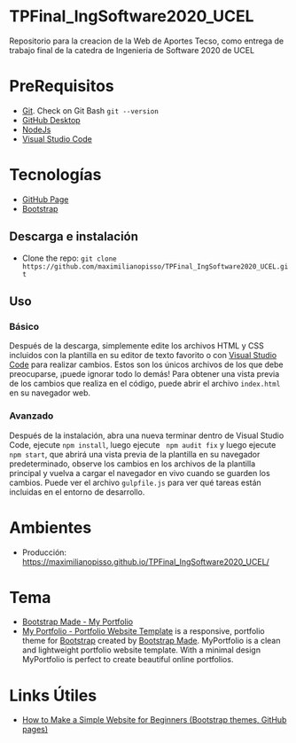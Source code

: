 # TPFinal_IngSoftware2020_UCEL
Repositorio para la creacion de la Web de Aportes Tecso, como entrega de trabajo final de la catedra de Ingenieria de Software 2020 de UCEL 

# PreRequisitos
* [Git](https://docs.github.com/en/free-pro-team@latest/github/getting-started-with-github/set-up-git#setting-up-git). Check on Git Bash `git --version`
* [GitHub Desktop](https://desktop.github.com/)
* [NodeJs](https://nodejs.org/en/download/)
* [Visual Studio Code](https://code.visualstudio.com/)

# Tecnologías
* [GitHub Page](https://pages.github.com/)
* [Bootstrap](https://getbootstrap.com/)


## Descarga e instalación

* Clone the repo: `git clone https://github.com/maximilianopisso/TPFinal_IngSoftware2020_UCEL.git`


## Uso

### Básico

Después de la descarga, simplemente edite los archivos HTML y CSS incluidos con la plantilla en su editor de texto favorito o con [Visual Studio Code](https://code.visualstudio.com/) para realizar cambios. Estos son los únicos archivos de los que debe preocuparse, ¡puede ignorar todo lo demás! Para obtener una vista previa de los cambios que realiza en el código, puede abrir el archivo `index.html` 
en su navegador web.

### Avanzado
Después de la instalación, abra una nueva terminar dentro de Visual Studio Code, ejecute `npm install`, luego ejecute ` npm audit fix` y luego ejecute ` npm start`, que abrirá una vista previa de la plantilla en su navegador predeterminado, observe los cambios en los archivos de la plantilla principal y vuelva a cargar el navegador en vivo cuando se guarden los cambios. Puede ver el archivo `gulpfile.js` para ver qué tareas están incluidas en el entorno de desarrollo.

# Ambientes
* Producción: https://maximilianopisso.github.io/TPFinal_IngSoftware2020_UCEL/

# Tema
* [Bootstrap Made - My Portfolio](https://bootstrapmade.com/myportfolio-bootstrap-portfolio-website-template/)
* [My Portfolio - Portfolio Website Template](https://bootstrapmade.com/myportfolio-bootstrap-portfolio-website-template/) is a responsive, portfolio theme for [Bootstrap](https://getbootstrap.com/) created by [Bootstrap Made](https://bootstrapmade.com/). MyPortfolio is a clean and lightweight portfolio website template. With a minimal design MyPortfolio is perfect to create beautiful online portfolios.

# Links Útiles
* [How to Make a Simple Website for Beginners (Bootstrap themes, GitHub pages)](https://www.youtube.com/watch?v=dKDMt04wZrk&feature=youtu.be&ab_channel=CassidyMorgan)
